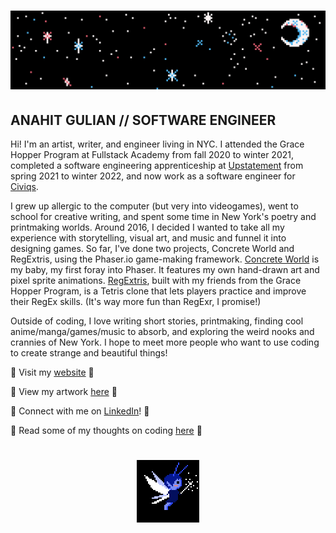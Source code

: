 <h1 align="center">
  <img src="https://github.com/sathytrench/sathytrench/blob/master/assets/Twinkling.gif" alt="Banner of a pixellated night sky with a crescent moon and twinkling stars glowing white, pink, and blue">
</h1>

## ANAHIT GULIAN // SOFTWARE ENGINEER

Hi! I'm an artist, writer, and engineer living in NYC. I attended the Grace
Hopper Program at Fullstack Academy from fall 2020 to winter 2021,
completed a software engineering apprenticeship at [Upstatement](https://upstatement.com/) from 
spring 2021 to winter 2022, and now work as a software engineer for [Civiqs](https://civiqs.com/).

I grew up allergic to the computer (but very into videogames), went to school for creative 
writing, and spent some time in New York's poetry and printmaking worlds. 
Around 2016, I decided I wanted to take all my experience with storytelling, visual art,
and music and funnel it into designing games. So far, I've done two projects, Concrete World 
and RegExtris, using the Phaser.io game-making framework. [Concrete World](https://concrete-world.netlify.app/) 
is my baby, my first foray into Phaser. It features my own hand-drawn art and pixel sprite animations. 
[RegExtris](https://regextris.netlify.app/), built with my friends from the Grace Hopper Program, 
is a Tetris clone that lets players practice and improve their RegEx skills. 
(It's way more fun than RegExr, I promise!)

Outside of coding, I love writing short stories, printmaking, finding cool anime/manga/games/music 
to absorb, and exploring the weird nooks and crannies of New York. I hope to meet 
more people who want to use coding to create strange and beautiful things!

🦋 Visit my [website](https://anahitgulian.com) 🦋

💙 View my artwork [here](https://www.instagram.com/a7n7a7h7i7t/) 💙

🔗 Connect with me on [LinkedIn](https://www.linkedin.com/in/anahitgulian/)! 🔗

🌷 Read some of my thoughts on coding [here](https://anahit-gulian.medium.com/) 🌷

<h1 align="center">
  <img src="https://github.com/sathytrench/sathytrench/blob/master/assets/FAIRYflying%20clone.gif" alt="Blue fairy with white wings and a wand hovering in a black background" height="100">
</h1>
